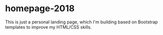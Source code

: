 # homepage-2018

This is just a personal landing page, which I'm building based on Bootstrap templates to improve my HTML/CSS skills.
